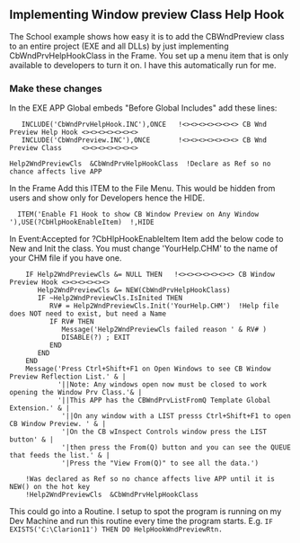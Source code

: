 ## Implementing Window preview Class Help Hook 

The School example shows how easy it is to add the CBWndPreview class to an entire project (EXE and all DLLs) by just implementing CbWndPrvHelpHookClass in the Frame. 
 You set up a menu item that is only available to developers to turn it on. I have this automatically run for me.

### Make these changes

In the EXE APP Global embeds "Before Global Includes" add these lines:
```Clarion
   INCLUDE('CbWndPrvHelpHook.INC'),ONCE   !<><><><><><><> CB Wnd Preview Help Hook <><><><><><><>
   INCLUDE('CbWndPreview.INC'),ONCE       !<><><><><><><> CB Wnd Preview Class     <><><><><><><>

Help2WndPreviewCls  &CbWndPrvHelpHookClass  !Declare as Ref so no chance affects live APP
```

In the Frame Add this ITEM to the File Menu. This would be hidden from users and show only for Developers hence the HIDE.

```Clarion
  ITEM('Enable F1 Hook to show CB Window Preview on Any Window '),USE(?CbHlpHookEnableItem)  !,HIDE 
```

In Event:Accepted for ?CbHlpHookEnableItem Item add the below code to New and Init the class. You must change 'YourHelp.CHM' to the name of your CHM file if you have one. 

```Clarion
    IF Help2WndPreviewCls &= NULL THEN   !<><><><><><><> CB Window Preview Hook <><><><><><>
       Help2WndPreviewCls &= NEW(CbWndPrvHelpHookClass) 
       IF ~Help2WndPreviewCls.IsInited THEN
          RV# = Help2WndPreviewCls.Init('YourHelp.CHM')  !Help file does NOT need to exist, but need a Name
          IF RV# THEN 
             Message('Help2WndPreviewCls failed reason ' & RV# )
             DISABLE(?) ; EXIT
          END
       END
    END    
    Message('Press Ctrl+Shift+F1 on Open Windows to see CB Window Preview Reflection List.' & |
            '||Note: Any windows open now must be closed to work opening the Window Prv Class.'& |
            '||This APP has the CBWndPrvListFromQ Template Global Extension.' & |
             '||On any window with a LIST presss Ctrl+Shift+F1 to open CB Window Preview. ' & |
             '|On the CB wInspect Controls window press the LIST button' & |
             '|then press the From(Q) button and you can see the QUEUE that feeds the list.' & |
             '|Press the "View From(Q)" to see all the data.')
    
    !Was declared as Ref so no chance affects live APP until it is NEW() on the hot key
    !Help2WndPreviewCls  &CbWndPrvHelpHookClass  
```

This could go into a Routine. I setup to spot the program is running on my Dev Machine and run this routine every time the program starts. E.g. `IF EXISTS('C:\Clarion11') THEN DO HelpHookWndPreviewRtn.`
